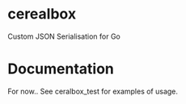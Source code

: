 # cerealbox
Custom JSON Serialisation for Go

# Documentation
For now.. See ceralbox_test for examples of usage. 
